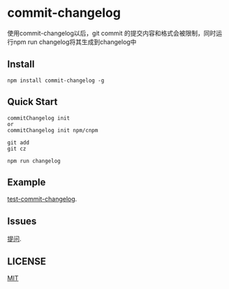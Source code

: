 # commit-changelog
使用commit-changelog以后，git commit 的提交内容和格式会被限制，同时运行npm run changelog将其生成到changelog中


## Install
```shell
npm install commit-changelog -g
```

## Quick Start
``` shell
commitChangelog init
or
commitChangelog init npm/cnpm

git add 
git cz

npm run changelog
```

## Example
[test-commit-changelog](https://github.com/dericktang/test-commit-changelog).


## Issues
[提问](https://github.com/dericktang/commit-changelog/issues/new).


## LICENSE
[MIT](LICENSE)
